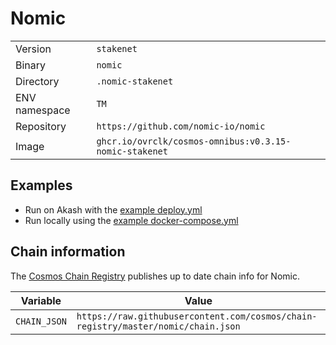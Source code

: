 # Nomic

| | |
|---|---|
|Version|`stakenet`|
|Binary|`nomic`|
|Directory|`.nomic-stakenet`|
|ENV namespace|`TM`|
|Repository|`https://github.com/nomic-io/nomic`|
|Image|`ghcr.io/ovrclk/cosmos-omnibus:v0.3.15-nomic-stakenet`|

## Examples

- Run on Akash with the [example deploy.yml](./deploy.yml)
- Run locally using the [example docker-compose.yml](./docker-compose.yml)

## Chain information

The [Cosmos Chain Registry](https://github.com/cosmos/chain-registry) publishes up to date chain info for Nomic.

|Variable|Value|
|---|---|
|`CHAIN_JSON`|`https://raw.githubusercontent.com/cosmos/chain-registry/master/nomic/chain.json`|
